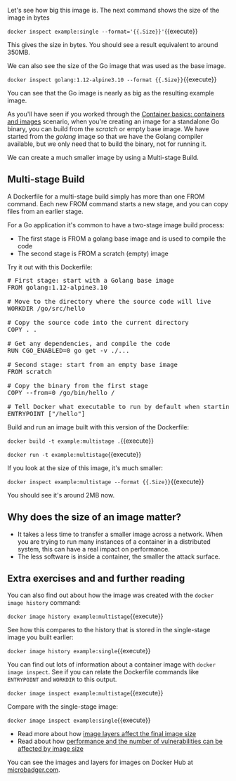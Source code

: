 Let's see how big this image is. The next command shows the size of the image in bytes

`docker inspect example:single --format='{{.Size}}'`{{execute}}

This gives the size in bytes. You should see a result equivalent to around 350MB.

We can also see the size of the Go image that was used as the base image.

`docker inspect golang:1.12-alpine3.10 --format {{.Size}}`{{execute}}

You can see that the Go image is nearly as big as the resulting example image.

As you'll have seen if you worked through the [Container basics: containers and images](../hello) scenario, when you're creating an image for a standalone Go binary, you can build from the _scratch_ or empty base image. We have started from the _golang_ image so that we have the Golang compiler available, but we only need that to build the binary, not for running it.

We can create a much smaller image by using a Multi-stage Build.

## Multi-stage Build

A Dockerfile for a multi-stage build simply has more than one FROM command. Each new FROM command starts a new stage, and you can copy files from an earlier stage.

For a Go application it's common to have a two-stage image build process:

* The first stage is FROM a golang base image and is used to compile the code
* The second stage is FROM a scratch (empty) image

Try it out with this Dockerfile:

<pre class="file" data-filename="Dockerfile" data-target="replace">
# First stage: start with a Golang base image
FROM golang:1.12-alpine3.10

# Move to the directory where the source code will live
WORKDIR /go/src/hello

# Copy the source code into the current directory
COPY . .

# Get any dependencies, and compile the code
RUN CGO_ENABLED=0 go get -v ./...

# Second stage: start from an empty base image
FROM scratch

# Copy the binary from the first stage
COPY --from=0 /go/bin/hello /

# Tell Docker what executable to run by default when starting this container
ENTRYPOINT ["/hello"]
</pre>

Build and run an image built with this version of the Dockerfile:

`docker build -t example:multistage .`{{execute}}

`docker run -t example:multistage`{{execute}}

If you look at the size of this image, it's much smaller:

`docker inspect example:multistage --format {{.Size}}`{{execute}}

You should see it's around 2MB now.

## Why does the size of an image matter?

* It takes a less time to transfer a smaller image across a network. When you are trying to run many instances of a container in a distributed system, this can have a real impact on performance.
* The less software is inside a container, the smaller the attack surface.

## Extra exercises and and further reading

You can also find out about how the image was created with the `docker image history` command:

`docker image history example:multistage`{{execute}}

See how this compares to the history that is stored in the single-stage image you built earlier:

`docker image history example:single`{{execute}}

You can find out lots of information about a container image with `docker image inspect`. See if you can relate the Dockerfile commands like `ENTRYPOINT` and `WORKDIR` to this output.

`docker image inspect example:multistage`{{execute}}

Compare with the single-stage image:

`docker image inspect example:single`{{execute}}

* Read more about how [image layers affect the final image size](https://developers.redhat.com/blog/2016/03/09/more-about-docker-images-size/)
* Read about how [performance and the number of vulnerabilities can be affected by image size](https://cloud.google.com/blog/products/gcp/kubernetes-best-practices-how-and-why-to-build-small-container-images)

You can see the images and layers for images on Docker Hub at [microbadger.com](https://microbadger.com).
